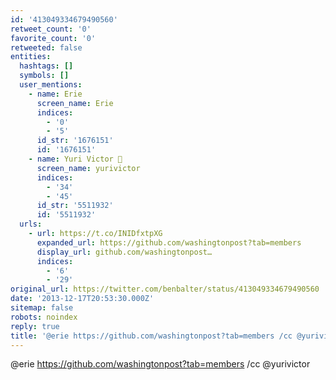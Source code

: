 ```yaml
---
id: '413049334679490560'
retweet_count: '0'
favorite_count: '0'
retweeted: false
entities:
  hashtags: []
  symbols: []
  user_mentions:
    - name: Erie
      screen_name: Erie
      indices:
        - '0'
        - '5'
      id_str: '1676151'
      id: '1676151'
    - name: Yuri Victor 🖤
      screen_name: yurivictor
      indices:
        - '34'
        - '45'
      id_str: '5511932'
      id: '5511932'
  urls:
    - url: https://t.co/INIDfxtpXG
      expanded_url: https://github.com/washingtonpost?tab=members
      display_url: github.com/washingtonpost…
      indices:
        - '6'
        - '29'
original_url: https://twitter.com/benbalter/status/413049334679490560
date: '2013-12-17T20:53:30.000Z'
sitemap: false
robots: noindex
reply: true
title: '@erie https://github.com/washingtonpost?tab=members /cc @yurivictor'
---
```


@erie https://github.com/washingtonpost?tab=members /cc @yurivictor
